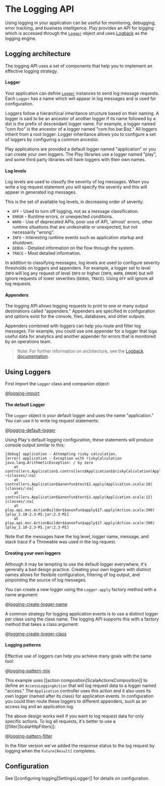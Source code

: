 <!--- Copyright (C) 2009-2015 Typesafe Inc. <http://www.typesafe.com> -->
# The Logging API

Using logging in your application can be useful for monitoring, debugging, error tracking, and business intelligence. Play provides an API for logging which is accessed through the [`Logger`](api/scala/play/api/Logger$.html) object and uses [Logback](http://logback.qos.ch/) as the logging engine.

## Logging architecture

The logging API uses a set of components that help you to implement an effective logging strategy.

#### Logger
Your application can define [`Logger`](api/scala/play/api/Logger.html) instances to send log message requests. Each `Logger` has a name which will appear in log messages and is used for configuration.  

Loggers follow a hierarchical inheritance structure based on their naming. A logger is said to be an ancestor of another logger if its name followed by a dot is the prefix of descendant logger name. For example, a logger named "com.foo" is the ancestor of a logger named "com.foo.bar.Baz." All loggers inherit from a root logger. Logger inheritance allows you to configure a set of loggers by configuring a common ancestor.

Play applications are provided a default logger named "application" or you can create your own loggers. The Play libraries use a logger named "play", and some third party libraries will have loggers with their own names.

#### Log levels
Log levels are used to classify the severity of log messages. When you write a log request statement you will specify the severity and this will appear in generated log messages.

This is the set of available log levels, in decreasing order of severity.

- `OFF` - Used to turn off logging, not as a message classification.
- `ERROR` - Runtime errors, or unexpected conditions.
- `WARN` - Use of deprecated APIs, poor use of API, 'almost' errors, other runtime situations that are undesirable or unexpected, but not necessarily "wrong".
- `INFO` - Interesting runtime events such as application startup and shutdown.
- `DEBUG` - Detailed information on the flow through the system.
- `TRACE` - Most detailed information.

In addition to classifying messages, log levels are used to configure severity thresholds on loggers and appenders. For example, a logger set to level `INFO` will log any request of level `INFO` or higher (`INFO`, `WARN`, `ERROR`) but will ignore requests of lower severities (`DEBUG`, `TRACE`). Using `OFF` will ignore all log requests.

#### Appenders
The logging API allows logging requests to print to one or many output destinations called "appenders." Appenders are specified in configuration and options exist for the console, files, databases, and other outputs.

Appenders combined with loggers can help you route and filter log messages. For example, you could use one appender for a logger that logs useful data for analytics and another appender for errors that is monitored by an operations team.

> Note: For further information on architecture, see the [Logback documentation](http://logback.qos.ch/manual/architecture.html).

## Using Loggers
First import the `Logger` class and companion object:

@[logging-import](code/ScalaLoggingSpec.scala)

#### The default Logger
The `Logger` object is your default logger and uses the name "application." You can use it to write log request statements:

@[logging-default-logger](code/ScalaLoggingSpec.scala)

Using Play's default logging configuration, these statements will produce console output similar to this:

```
[debug] application - Attempting risky calculation.
[error] application - Exception with riskyCalculation
java.lang.ArithmeticException: / by zero
    at controllers.Application$.controllers$Application$$riskyCalculation(Application.scala:32) ~[classes/:na]
    at controllers.Application$$anonfun$test$1.apply(Application.scala:18) [classes/:na]
    at controllers.Application$$anonfun$test$1.apply(Application.scala:12) [classes/:na]
    at play.api.mvc.ActionBuilder$$anonfun$apply$17.apply(Action.scala:390) [play_2.10-2.3-M1.jar:2.3-M1]
    at play.api.mvc.ActionBuilder$$anonfun$apply$17.apply(Action.scala:390) [play_2.10-2.3-M1.jar:2.3-M1]
```

Note that the messages have the log level, logger name, message, and stack trace if a Throwable was used in the log request.

#### Creating your own loggers
Although it may be tempting to use the default logger everywhere, it's generally a bad design practice. Creating your own loggers with distinct names allows for flexibile configuration, filtering of log output, and pinpointing the source of log messages.

You can create a new logger using the `Logger.apply` factory method with a name argument:

@[logging-create-logger-name](code/ScalaLoggingSpec.scala)

A common strategy for logging application events is to use a distinct logger per class using the class name. The logging API supports this with a factory method that takes a class argument:

@[logging-create-logger-class](code/ScalaLoggingSpec.scala)

#### Logging patterns
Effective use of loggers can help you achieve many goals with the same tool:

@[logging-pattern-mix](code/ScalaLoggingSpec.scala)

This example uses [[action composition|ScalaActionsComposition]] to define an `AccessLoggingAction` that will log request data to a logger named "access." The `Application` controller uses this action and it also uses its own logger (named after its class) for application events. In configuration you could then route these loggers to different appenders, such as an access log and an application log.

The above design works well if you want to log request data for only specific actions. To log all requests, it's better to use a [[filter|ScalaHttpFilters]]:

@[logging-pattern-filter](code/ScalaLoggingSpec.scala)

In the filter version we've added the response status to the log request by logging when the `Future[Result]` completes.

## Configuration
See [[configuring logging|SettingsLogger]] for details on configuration. 
